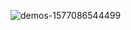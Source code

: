 ![demos-1577086544499](https://user-images.githubusercontent.com/7388088/71343209-c7132000-2567-11ea-8824-a15df3176da5.gif)
